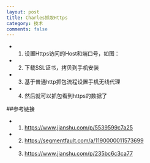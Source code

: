 ```yaml
---
layout: post
title: Charles抓取Https
category: 技术
comments: false
---
```


* 1. 设置Https访问的Host和端口号，如图：
* 2. 下载SSL证书，拷贝到手机安装
* 3. 基于普通http抓包流程设置手机无线代理
* 4. 然后就可以抓包看到https的数据了

##参考链接

* 1.  <https://www.jianshu.com/p/5539599c7a25>
* 2.  <https://segmentfault.com/a/1190000011573699>
* 3.  <https://www.jianshu.com/p/235bc6c3ca77>